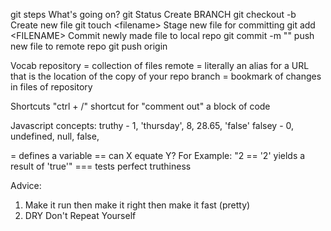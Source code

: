 git steps
What's going on?                      git Status
Create BRANCH                         git checkout -b <FILENAME>
Create new file                       git touch <directory>\<filename>
Stage new file for committing         git add <directory>\<FILENAME>
Commit newly made file to local repo  git commit -m "<COMMIT MESSAGE>"
push new file to remote repo          git push origin <directory>

Vocab
repository = collection of files
remote = literally an alias for a URL that is the location of the copy of your repo
branch = bookmark of changes in files of repository

Shortcuts
"ctrl + /" shortcut for "comment out" a block of code


Javascript concepts:
truthy - 1, 'thursday', 8, 28.65, 'false'
falsey - 0, undefined, null, false,

= defines a variable
== can X equate Y? For Example: "2 == '2' yields a result of 'true'"
=== tests perfect truthiness


Advice:
1. Make it run
  then make it right
  then make it fast (pretty)
2. DRY
  Don't
  Repeat
  Yourself
